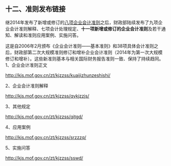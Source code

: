 ## 十二、准则发布链接

继2014年发布了新增或修订的[八项企业会计准则](http://bbs.esnai.com/thread-4972494-1-1.html)之后，财政部陆续发布了九项企业会计准则解释、七项会计处理规定、**十一项新增或修订的企业会计准则**及若干通知、解读和准则应用案例、实施问答。

这是自2006年2月颁布《企业会计准则——基本准则》和38项具体会计准则之后，财政部第二次大规模准则修订和增补企业会计准则（2014年为第一次大规模修订和增补）。这些新准则基本与相关国际财务报告准则一致、保持了持续趋同。
1、企业会计准则正文

<http://kjs.mof.gov.cn/zt/kjzzss/kuaijizhunzeshishi/>

2、企业会计准则解释

<http://kjs.mof.gov.cn/zt/kjzzss/qykjzzjs/>

3、其他规定

<http://kjs.mof.gov.cn/zt/kjzzss/qitgd/>

4、应用案例

<http://kjs.mof.gov.cn/zt/kjzzss/srzzzq/>

5、实施问答

<http://kjs.mof.gov.cn/zt/kjzzss/sswd/>